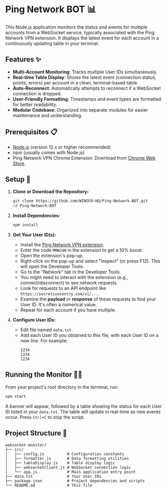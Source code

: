 # Ping Network BOT 📊

This Node.js application monitors the status and events for multiple accounts from a WebSocket service, typically associated with the Ping Network VPN extension. It displays the latest event for each account in a continuously updating table in your terminal.

## Features ✨

* **Multi-Account Monitoring**: Tracks multiple User IDs simultaneously.
* **Real-time Table Display**: Shows the latest event (connection status, points, errors) per account in a clean, terminal-based table.
* **Auto-Reconnect**: Automatically attempts to reconnect if a WebSocket connection is dropped.
* **User-Friendly Formatting**: Timestamps and event types are formatted for better readability.
* **Modular Codebase**: Organized into separate modules for easier maintenance and understanding.

## Prerequisites 📋

* [Node.js](https://nodejs.org/) (version 12.x or higher recommended)
* npm (usually comes with Node.js)
* Ping Network VPN Chrome Extension: Download from [Chrome Web Store](https://chromewebstore.google.com/detail/ping-network-vpn/geeedmdpncfeomhgbjeafcahepjelimg).

## Setup 🚀

1.  **Clone or Download the Repository:**
    ```bash
    git clone https://github.com/WINGFO-HQ/Ping-Network-BOT.git
    cd Ping-Network-BOT
    ```

2.  **Install Dependencies:**
    ```bash
    npm install
    ```

3.  **Get Your User ID(s):**
    * Install the [Ping Network VPN extension](https://chromewebstore.google.com/detail/ping-network-vpn/geeedmdpncfeomhgbjeafcahepjelimg).
    * Enter the code `MMWJ4N` in the extension to get a 10% boost.
    * Open the extension's pop-up.
    * Right-click on the pop-up and select "Inspect" (or press F12). This will open the Developer Tools.
    * Go to the "Network" tab in the Developer Tools.
    * You might need to interact with the extension (e.g., connect/disconnect) to see network requests.
    * Look for requests to an API endpoint like `https://secretivesentry.com/v1/...`.
    * Examine the **payload** or **response** of these requests to find your User ID. It's often a numerical value.
    * Repeat for each account if you have multiple.

4.  **Configure User IDs:**
    * Edit file named `data.txt`.
    * Add each User ID you obtained to this file, with each User ID on a new line. For example:
        ```
        1234
        1234
        1234
        ```

## Running the Monitor 🏃‍♂️

From your project's root directory in the terminal, run:

```bash
npm start
```

A banner will appear, followed by a table showing the status for each User ID listed in your `data.txt`. The table will update in real-time as new events occur. Press `Ctrl+C` to stop the script.

## Project Structure 📁

```
websocket-monitor/
├── src/
│   ├── config.js          # Configuration constants
│   ├── formatter.js       # Data formatting utilities
│   ├── tableDisplay.js    # Table display logic
│   ├── websocketClient.js # WebSocket connection logic
│   └── app.js             # Main application entry point
├── data.txt               # Your User IDs
├── package.json           # Project dependencies and scripts
└── README.md              # This file
```